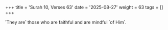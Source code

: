 +++
title = 'Surah 10, Verses 63'
date = '2025-08-27'
weight = 63
tags = []
+++

˹They are˺ those who are faithful and are mindful ˹of Him˺.